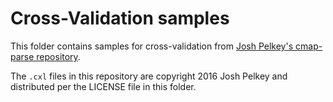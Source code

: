 # Cross-Validation samples

This folder contains samples for cross-validation from [Josh Pelkey's cmap-parse repository](https://github.com/joshpelkey/cmap-parse).

The `.cxl` files in this repository are copyright 2016 Josh Pelkey and distributed per the LICENSE file in this folder.
